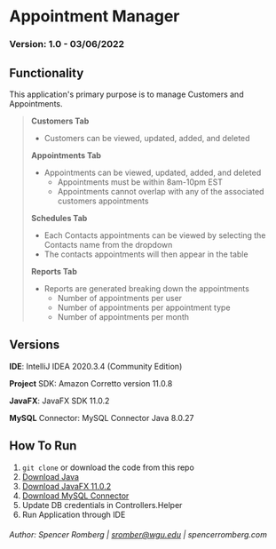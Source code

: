 # Appointment Manager
### Version: 1.0 - 03/06/2022

## Functionality
This application's primary purpose is to manage Customers and Appointments. 

> **Customers Tab**
> 
>  - Customers can be viewed, updated, added, and deleted 
> 
> **Appointments Tab**
> 
> - Appointments can be viewed, updated, added, and deleted
>   -  Appointments must be within 8am-10pm EST
>   -  Appointments cannot overlap with any of the associated customers appointments
>     
> **Schedules Tab**
> 
> - Each Contacts appointments can be viewed by selecting the Contacts name from the dropdown
> - The contacts appointments will then appear in the table
> 
> **Reports Tab**
> 
> - Reports are generated breaking down the appointments
>   - Number of appointments per user
>   - Number of appointments per appointment type
>   - Number of appointments per month 


## Versions

**IDE**: IntelliJ IDEA 2020.3.4 (Community Edition)

**Project** SDK: Amazon Corretto version 11.0.8

**JavaFX**: JavaFX SDK 11.0.2

**MySQL** Connector: MySQL Connector Java 8.0.27


## How To Run

1. `git clone` or download the code from this repo
2. [Download Java](https://openjfx.io/openjfx-docs/)
3. [Download JavaFX 11.0.2](https://openjfx.io/openjfx-docs/#install-javafx)
4. [Download MySQL Connector](https://dev.mysql.com/downloads/connector/j/)
5. Update DB credentials in Controllers.Helper
6. Run Application through IDE

###### Author: Spencer Romberg | sromber@wgu.edu | spencerromberg.com
